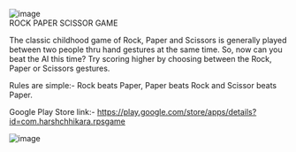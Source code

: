 ![image](https://user-images.githubusercontent.com/57714331/160575601-ece3d999-41f9-448c-9c01-2c264f6e389e.png)
<br>
ROCK PAPER SCISSOR GAME

The classic childhood game of Rock, Paper and Scissors is generally played between two people thru hand gestures at the same time. So, now can you beat the AI this time? Try scoring higher by choosing between the Rock, Paper or Scissors gestures.

Rules are simple:- Rock beats Paper, Paper beats Rock and Scissor beats Paper.

Google Play Store link:- https://play.google.com/store/apps/details?id=com.harshchhikara.rpsgame

![image](https://user-images.githubusercontent.com/57714331/160575455-d2d10cfa-4e98-4ac9-8fa5-0aa9dde67686.png)
